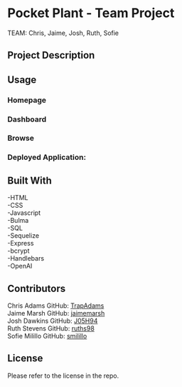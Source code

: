 # Pocket Plant - Team Project
TEAM: Chris, Jaime, Josh, Ruth, Sofie


## Project Description 


## Usage 

### Homepage


### Dashboard


### Browse


### Deployed Application:


## Built With
-HTML\
-CSS\
-Javascript\
-Bulma\
-SQL\
-Sequelize\
-Express\
-bcrypt\
-Handlebars\
-OpenAI

## Contributors 
Chris Adams GitHub: [TrapAdams](https://github.com/TrapAdams)\
Jaime Marsh GitHub: [jaimemarsh](https://github.com/jaimemarsh)\
Josh Dawkins GitHub: [J05H94](https://github.com/J05H94)\
Ruth Stevens GitHub: [ruths98](https://github.com/ruths98)\
Sofie Milillo GitHub: [smilillo](https://github.com/smilillo)

## License
Please refer to the license in the repo.
